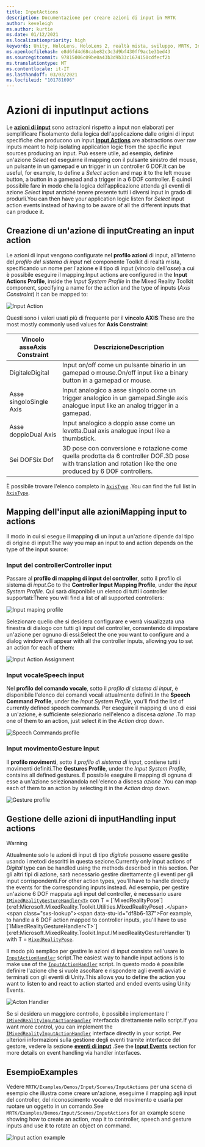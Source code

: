 ```yaml
---
title: InputActions
description: Documentazione per creare azioni di input in MRTK
author: keveleigh
ms.author: kurtie
ms.date: 01/12/2021
ms.localizationpriority: high
keywords: Unity, HoloLens, HoloLens 2, realtà mista, sviluppo, MRTK, InputActions,
ms.openlocfilehash: e8d6fd4d68cabe82c3c3d9bf430ff9ac1e31ed43
ms.sourcegitcommit: 97815006c09be0a43b3d9b33c1674150cdfecf2b
ms.translationtype: MT
ms.contentlocale: it-IT
ms.lasthandoff: 03/03/2021
ms.locfileid: "101781696"
---
```

# <a name="input-actions"></a><span data-ttu-id="df8b6-104">Azioni di input</span><span class="sxs-lookup"><span data-stu-id="df8b6-104">Input actions</span></span>

<span data-ttu-id="df8b6-105">Le [**azioni di input**](input-actions.md) sono astrazioni rispetto a input non elaborati per semplificare l'isolamento della logica dell'applicazione dalle origini di input specifiche che producono un input.</span><span class="sxs-lookup"><span data-stu-id="df8b6-105">[**Input Actions**](input-actions.md) are abstractions over raw inputs meant to help isolating application logic from the specific input sources producing an input.</span></span> <span data-ttu-id="df8b6-106">Può essere utile, ad esempio, definire un'azione *Select* ed eseguirne il mapping con il pulsante sinistro del mouse, un pulsante in un gamepad e un trigger in un controller 6 DOF.</span><span class="sxs-lookup"><span data-stu-id="df8b6-106">It can be useful, for example, to define a *Select* action and map it to the left mouse button, a button in a gamepad and a trigger in a 6 DOF controller.</span></span> <span data-ttu-id="df8b6-107">È quindi possibile fare in modo che la logica dell'applicazione attenda gli eventi di azione *Select* input anziché tenere presente tutti i diversi input in grado di produrli.</span><span class="sxs-lookup"><span data-stu-id="df8b6-107">You can then have your application logic listen for *Select* input action events instead of having to be aware of all the different inputs that can produce it.</span></span>

## <a name="creating-an-input-action"></a><span data-ttu-id="df8b6-108">Creazione di un'azione di input</span><span class="sxs-lookup"><span data-stu-id="df8b6-108">Creating an input action</span></span>

<span data-ttu-id="df8b6-109">Le azioni di input vengono configurate nel **profilo azioni** di input, all'interno del *profilo del sistema di input* nel componente Toolkit di realtà mista, specificando un nome per l'azione e il tipo di input (vincolo dell'*asse*) a cui è possibile eseguire il mapping:</span><span class="sxs-lookup"><span data-stu-id="df8b6-109">Input actions are configured in the **Input Actions Profile**, inside the *Input System Profile* in the Mixed Reality Toolkit component, specifying a name for the action and the type of inputs (*Axis Constraint*) it can be mapped to:</span></span>

<img src="../images/input/InputActions.png" alt="Input Action" style="max-width:100%;">

<span data-ttu-id="df8b6-110">Questi sono i valori usati più di frequente per il **vincolo AXIS**:</span><span class="sxs-lookup"><span data-stu-id="df8b6-110">These are the most mostly commonly used values for **Axis Constraint**:</span></span>

<span data-ttu-id="df8b6-111">Vincolo asse</span><span class="sxs-lookup"><span data-stu-id="df8b6-111">Axis Constraint</span></span> | <span data-ttu-id="df8b6-112">Descrizione</span><span class="sxs-lookup"><span data-stu-id="df8b6-112">Description</span></span>
--- | ---
<span data-ttu-id="df8b6-113">Digitale</span><span class="sxs-lookup"><span data-stu-id="df8b6-113">Digital</span></span> | <span data-ttu-id="df8b6-114">Input on/off come un pulsante binario in un gamepad o mouse.</span><span class="sxs-lookup"><span data-stu-id="df8b6-114">On/off input like a binary button in a gamepad or mouse.</span></span>
<span data-ttu-id="df8b6-115">Asse singolo</span><span class="sxs-lookup"><span data-stu-id="df8b6-115">Single Axis</span></span> | <span data-ttu-id="df8b6-116">Input analogico a asse singolo come un trigger analogico in un gamepad.</span><span class="sxs-lookup"><span data-stu-id="df8b6-116">Single axis analogue input like an analog trigger in a gamepad.</span></span>
<span data-ttu-id="df8b6-117">Asse doppio</span><span class="sxs-lookup"><span data-stu-id="df8b6-117">Dual Axis</span></span> | <span data-ttu-id="df8b6-118">Input analogico a doppio asse come un levetta.</span><span class="sxs-lookup"><span data-stu-id="df8b6-118">Dual axis analogue input like a thumbstick.</span></span>
<span data-ttu-id="df8b6-119">Sei DOF</span><span class="sxs-lookup"><span data-stu-id="df8b6-119">Six Dof</span></span> | <span data-ttu-id="df8b6-120">3D pose con conversione e rotazione come quella prodotta da 6 controller DOF.</span><span class="sxs-lookup"><span data-stu-id="df8b6-120">3D pose with translation and rotation like the one produced by 6 DOF controllers.</span></span>

<span data-ttu-id="df8b6-121">È possibile trovare l'elenco completo in [`AxisType`](xref:Microsoft.MixedReality.Toolkit.Utilities.AxisType) .</span><span class="sxs-lookup"><span data-stu-id="df8b6-121">You can find the full list in [`AxisType`](xref:Microsoft.MixedReality.Toolkit.Utilities.AxisType).</span></span>

## <a name="mapping-input-to-actions"></a><span data-ttu-id="df8b6-122">Mapping dell'input alle azioni</span><span class="sxs-lookup"><span data-stu-id="df8b6-122">Mapping input to actions</span></span>

<span data-ttu-id="df8b6-123">Il modo in cui si esegue il mapping di un input a un'azione dipende dal tipo di origine di input:</span><span class="sxs-lookup"><span data-stu-id="df8b6-123">The way you map an input to and action depends on the type of the input source:</span></span>

### <a name="controller-input"></a><span data-ttu-id="df8b6-124">Input del controller</span><span class="sxs-lookup"><span data-stu-id="df8b6-124">Controller input</span></span>

<span data-ttu-id="df8b6-125">Passare al **profilo di mapping di input del controller**, sotto il profilo di sistema di *input*.</span><span class="sxs-lookup"><span data-stu-id="df8b6-125">Go to the **Controller Input Mapping Profile**, under the *Input System Profile*.</span></span> <span data-ttu-id="df8b6-126">Qui sarà disponibile un elenco di tutti i controller supportati:</span><span class="sxs-lookup"><span data-stu-id="df8b6-126">There you will find a list of all supported controllers:</span></span>

<img src="../images/input/ControllerInputMappingProfile.PNG" alt="Input maping profile" style="max-width:100%;">

<span data-ttu-id="df8b6-127">Selezionare quello che si desidera configurare e verrà visualizzata una finestra di dialogo con tutti gli input del controller, consentendo di impostare un'azione per ognuno di essi:</span><span class="sxs-lookup"><span data-stu-id="df8b6-127">Select the one you want to configure and a dialog window will appear with all the controller inputs, allowing you to set an action for each of them:</span></span>

<img src="../images/input/InputActionAssignment.PNG" alt="Input Action Assignment" style="max-width:100%;">

### <a name="speech-input"></a><span data-ttu-id="df8b6-128">Input vocale</span><span class="sxs-lookup"><span data-stu-id="df8b6-128">Speech input</span></span>

<span data-ttu-id="df8b6-129">Nel **profilo del comando vocale**, sotto il *profilo di sistema di input*, è disponibile l'elenco dei comandi vocali attualmente definiti.</span><span class="sxs-lookup"><span data-stu-id="df8b6-129">In the **Speech Command Profile**, under the *Input System Profile*, you'll find the list of currently defined speech commands.</span></span> <span data-ttu-id="df8b6-130">Per eseguire il mapping di uno di essi a un'azione, è sufficiente selezionarlo nell'elenco a discesa *azione* .</span><span class="sxs-lookup"><span data-stu-id="df8b6-130">To map one of them to an action, just select it in the *Action* drop down.</span></span>

<img src="../images/input/SpeechCommandsProfile.png" alt="Speech Commands profile" style="max-width:100%;">

### <a name="gesture-input"></a><span data-ttu-id="df8b6-131">Input movimento</span><span class="sxs-lookup"><span data-stu-id="df8b6-131">Gesture input</span></span>

<span data-ttu-id="df8b6-132">Il **profilo movimenti**, sotto il *profilo di sistema di input*, contiene tutti i movimenti definiti.</span><span class="sxs-lookup"><span data-stu-id="df8b6-132">The **Gestures Profile**, under the *Input System Profile*, contains all defined gestures.</span></span> <span data-ttu-id="df8b6-133">È possibile eseguire il mapping di ognuna di esse a un'azione selezionandola nell'elenco a discesa *azione* .</span><span class="sxs-lookup"><span data-stu-id="df8b6-133">You can map each of them to an action by selecting it in the *Action* drop down.</span></span>

<img src="../images/input/GestureProfile.png" alt="Gesture profile" style="max-width:100%;">

## <a name="handling-input-actions"></a><span data-ttu-id="df8b6-134">Gestione delle azioni di input</span><span class="sxs-lookup"><span data-stu-id="df8b6-134">Handling input actions</span></span>

> [!WARNING]
> <span data-ttu-id="df8b6-135">Attualmente solo le azioni di input di tipo *digitale* possono essere gestite usando i metodi descritti in questa sezione.</span><span class="sxs-lookup"><span data-stu-id="df8b6-135">Currently only input actions of *Digital* type can be handled using the methods described in this section.</span></span> <span data-ttu-id="df8b6-136">Per gli altri tipi di azione, sarà necessario gestire direttamente gli eventi per gli input corrispondenti.</span><span class="sxs-lookup"><span data-stu-id="df8b6-136">For other action types, you'll have to handle directly the events for the corresponding inputs instead.</span></span> <span data-ttu-id="df8b6-137">Ad esempio, per gestire un'azione 6 DOF mappata agli input del controller, è necessario usare [`IMixedRealityGestureHandler<T>`](xref:Microsoft.MixedReality.Toolkit.Input.IMixedRealityGestureHandler`1) con T = [`MixedRealityPose`](xref:Microsoft.MixedReality.Toolkit.Utilities.MixedRealityPose) .</span><span class="sxs-lookup"><span data-stu-id="df8b6-137">For example, to handle a 6 DOF action mapped to controller inputs, you'll have to use [`IMixedRealityGestureHandler<T>`](xref:Microsoft.MixedReality.Toolkit.Input.IMixedRealityGestureHandler`1) with T = [`MixedRealityPose`](xref:Microsoft.MixedReality.Toolkit.Utilities.MixedRealityPose).</span></span>

<span data-ttu-id="df8b6-138">Il modo più semplice per gestire le azioni di input consiste nell'usare lo [`InputActionHandler`](xref:Microsoft.MixedReality.Toolkit.Input.InputActionHandler) script.</span><span class="sxs-lookup"><span data-stu-id="df8b6-138">The easiest way to handle input actions is to make use of the [`InputActionHandler`](xref:Microsoft.MixedReality.Toolkit.Input.InputActionHandler) script.</span></span> <span data-ttu-id="df8b6-139">In questo modo è possibile definire l'azione che si vuole ascoltare e rispondere agli eventi avviati e terminati con gli eventi di Unity.</span><span class="sxs-lookup"><span data-stu-id="df8b6-139">This allows you to define the action you want to listen to and react to action started and ended events using Unity Events.</span></span>

<img src="../images/input/InputActionHandler.PNG" alt="Acton Handler" style="max-width:100%;">

<span data-ttu-id="df8b6-140">Se si desidera un maggiore controllo, è possibile implementare l' [`IMixedRealityInputActionHandler`](xref:Microsoft.MixedReality.Toolkit.Input.IMixedRealityInputActionHandler) interfaccia direttamente nello script.</span><span class="sxs-lookup"><span data-stu-id="df8b6-140">If you want more control, you can implement the [`IMixedRealityInputActionHandler`](xref:Microsoft.MixedReality.Toolkit.Input.IMixedRealityInputActionHandler) interface directly in your script.</span></span> <span data-ttu-id="df8b6-141">Per ulteriori informazioni sulla gestione degli eventi tramite interfacce del gestore, vedere la sezione [**eventi di input**](input-events.md) .</span><span class="sxs-lookup"><span data-stu-id="df8b6-141">See the [**Input Events**](input-events.md) section for more details on event handling via handler interfaces.</span></span>

## <a name="examples"></a><span data-ttu-id="df8b6-142">Esempio</span><span class="sxs-lookup"><span data-stu-id="df8b6-142">Examples</span></span>

<span data-ttu-id="df8b6-143">Vedere `MRTK/Examples/Demos/Input/Scenes/InputActions` per una scena di esempio che illustra come creare un'azione, eseguirne il mapping agli input del controller, del riconoscimento vocale e del movimento e usarla per ruotare un oggetto in un comando.</span><span class="sxs-lookup"><span data-stu-id="df8b6-143">See `MRTK/Examples/Demos/Input/Scenes/InputActions` for an example scene showing how to create an action, map it to controller, speech and gesture inputs and use it to rotate an object on command.</span></span>

<img src="../images/input/InputActionsExample.PNG" alt="Input action example" style="max-width:100%;">
